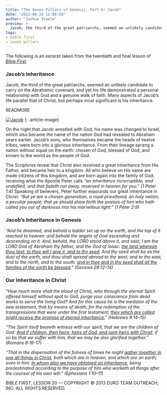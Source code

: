 ```yaml
---
title: "The Seven Pillars of Genesis, Part 6: Jacob"
date: "2013-06-29 12:00:58"
author: "Joshua Steele"
preview: >
  Jacob, the third of the great patriarchs, seemed an unlikely candidate to carry on the Abrahamic covenant, and yet his life demonstrated a personal relationship with God and a genuine walk of faith. Many aspects of Jacob’s life parallel that of Christ, but perhaps most significant is his inheritance.
tags:
- bible first
- seven pillars
---
```


The following is an excerpt taken from the twentieth and final lesson of *<a title="Bible First" href="http://www.getbiblefirst.com" target="_blank">Bible First</a>*.

### Jacob’s Inheritance

Jacob, the third of the great patriarchs, seemed an unlikely candidate to carry on the Abrahamic covenant, and yet his life demonstrated a personal relationship with God and a genuine walk of faith. Many aspects of Jacob’s life parallel that of Christ, but perhaps most significant is his inheritance.

READMORE

<a href="//d21yo20tm8bmc2.cloudfront.net/2013/05/Jacob.jpg"><img class="alignleft  wp-image-1831" alt="Jacob" src="//d21yo20tm8bmc2.cloudfront.net/2013/05/Jacob-366x450.jpg" /></a>
{: .article-image}

On the night that Jacob wrestled with God, his name was changed to Israel, which also became the name of the nation God had revealed to Abraham years earlier. Jacob’s sons, who themselves became the heads of twelve tribes, were born into a glorious inheritance. From their lineage sprang a nation without equal on the earth: chosen of God, blessed of God, and known to the world as the people of God.

The Scriptures reveal that Christ also received a great inheritance from His Father, and became heir to a kingdom. All who believe on His name are made citizens of this kingdom, and are born again into the family of God, receiving what the Apostle Peter calls *“an inheritance incorruptible, and undefiled, and that fadeth not away, reserved in heaven for you.” (1 Peter 1:4)* Speaking of believers, Peter further expounds our great inheritance in Christ: *“But ye are a chosen generation, a royal priesthood, an holy nation, a peculiar people; that ye should shew forth the praises of him who hath called you out of darkness into his marvellous light:” (1 Peter 2:9)*

### Jacob’s Inheritance in Genesis

*“And he dreamed, and behold a ladder set up on the earth, and the top of it reached to heaven: and behold the angels of God ascending and descending on it. And, behold, the LORD stood above it, and said, I am the LORD God of Abraham thy father, and the God of Isaac: <span style="text-decoration: underline;">the land whereon thou liest, to thee will I give it, and to thy seed</span>; And thy seed shall be as the dust of the earth, and thou shalt spread abroad to the west, and to the east, and to the north, and to the south: <span style="text-decoration: underline;">and in thee and in thy seed shall all the families of the earth be blessed.</span>” (Genesis 28:12–14)*

### Our Inheritance in Christ

*“How much more shall the blood of Christ, who through the eternal Spirit offered himself without spot to God, purge your conscience from dead works to serve the living God? And for this cause he is the mediator of the new testament, that by means of death, for the redemption of the transgressions that were under the first testament, <span style="text-decoration: underline;">they which are called might receive the promise of eternal inheritance.</span>” (Hebrews 9:14–15)*

*“The Spirit itself beareth witness with our spirit, that we are the children of God: <span style="text-decoration: underline;">And if children, then heirs; heirs of God, and joint-heirs with Christ</span>; if so be that we suffer with him, that we may be also glorified together.” (Romans 8:16–17)*

*“That in the dispensation of the fulness of times he might <span style="text-decoration: underline;">gather together in one all things in Christ</span>, both which are in heaven, and which are on earth; even in him: <span style="text-decoration: underline;">In whom also we have obtained an inheritance</span>, being predestinated according to the purpose of him who worketh all things after the counsel of his own will:” (Ephesians 1:10–11)*

*BIBLE FIRST*, LESSON 20 &mdash; COPYRIGHT &copy; 2013 EURO TEAM OUTREACH, INC. ALL RIGHTS RESERVED.
